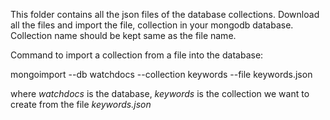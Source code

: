 This folder contains all the json files of the database collections. Download all the files and import the file, collection in your mongodb database.
Collection name should be kept same as the file name.

Command to import a collection from a file into the database:

mongoimport --db watchdocs --collection keywords --file keywords.json

where _watchdocs_ is the database, _keywords_ is the collection we want to create from the file _keywords.json_
